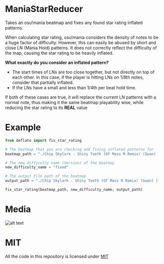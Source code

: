 # ManiaStarReducer
Takes an osu!mania beatmap and fixes any found star rating inflated patterns.

When calculating star rating, osu!mania considers the density of notes to be a huge factor of difficulty. However, this can easily be abused by short and close LN (Mania Hold) patterns. It does not correctly reflect the difficulty of the map, causing the star rating to be heavily inflated.

**What exactly do you consider an inflated pattern?**

* The start times of LNs are too close together, but not directly on top of each other. In this case, if the player is hitting LNs on 1/8th notes, consider that partially inflated.
* If the LNs have a small and less than 1/4th per beat hold time.

If both of these cases are true, it will replace the current LN patterns with a normal note, thus making it the same beatmap playability wise, while reducing the star rating to its **REAL** value

# Example
```py
from deflate import fix_star_rating

# The beatmap that you are checking and fixing inflated patterns for
beatmap_path = "./Chip Skylark - Shiny Teeth (Of Mass M Remix) (Swan) [Vibro Teeth].osu"

# The new difficulty name (Version) of the beatmap
new_difficulty_name = "fixed"

# The output file path of the beatmap
output_path = "./Chip Skylark - Shiny Teeth (Of Mass M Remix) (Swan) [fixed].osu"

fix_star_rating(beatmap_path, new_difficulty_name, output_path)
```

# Media
![alt text](https://juicy.eggplants.org/ovy6ef.png)

# MIT
All the code in this repository is licensed under [MIT](https://github.com/Swan/ManiaStarReducer/blob/master/LICENSE)
